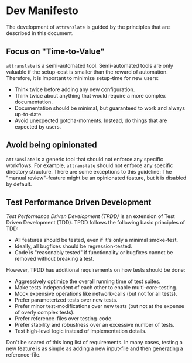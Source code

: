 # Dev Manifesto

The development of `attranslate` is guided by the principles that are described in this document.

## Focus on "Time-to-Value"

`attranslate` is a semi-automated tool.
Semi-automated tools are only valuable if the setup-cost is smaller than the reward of automation.
Therefore, it is important to minimize setup-time for new users:

- Think twice before adding any new configuration.
- Think twice about anything that would require a more complex documentation.
- Documentation should be minimal, but guaranteed to work and always up-to-date.
- Avoid unexpected gotcha-moments. Instead, do things that are expected by users.

## Avoid being opinionated

`attranslate` is a generic tool that should not enforce any specific workflows. 
For example, `attranslate` should not enforce any specific directory structure.
There are some exceptions to this guideline:
The "manual review"-feature might be an opinionated feature, but it is disabled by default.

## Test Performance Driven Development 

_Test Performance Driven Development (TPDD)_ is an extension of Test Driven Development (TDD). TPDD follows the following basic principles of TDD:
- All features should be tested, even if it's only a minimal smoke-test.
- Ideally, all bugfixes should be regression-tested.
- Code is "reasonably tested" if functionality or bugfixes cannot be removed without breaking a test.

However, TPDD has additional requirements on how tests should be done:

- Aggressively optimize the overall running time of test suites.
- Make tests independent of each other to enable multi-core-testing.
- Mock expensive operations like network-calls (but not for all tests).
- Prefer parameterized tests over new tests.
- Prefer minor test-modifications over new tests (but not at the expense of overly complex tests).
- Prefer reference-files over testing-code.
- Prefer stability and robustness over an excessive number of tests.
- Test high-level logic instead of implementation details.

Don't be scared of this long list of requirements.
In many cases, testing a new feature is as simple as adding a new input-file and then generating a reference-file.
